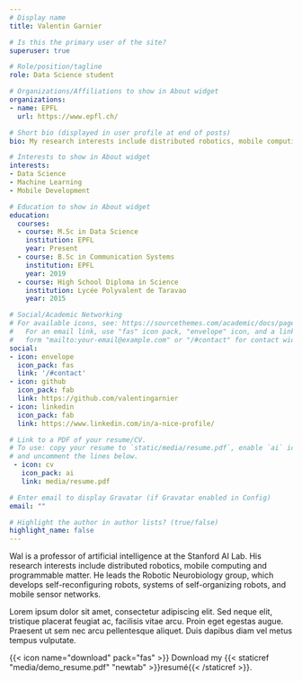 ```yaml
---
# Display name
title: Valentin Garnier

# Is this the primary user of the site?
superuser: true

# Role/position/tagline
role: Data Science student

# Organizations/Affiliations to show in About widget
organizations:
- name: EPFL
  url: https://www.epfl.ch/

# Short bio (displayed in user profile at end of posts)
bio: My research interests include distributed robotics, mobile computing and programmable matter.

# Interests to show in About widget
interests:
- Data Science
- Machine Learning
- Mobile Development

# Education to show in About widget
education:
  courses:
  - course: M.Sc in Data Science
    institution: EPFL
    year: Present
  - course: B.Sc in Communication Systems
    institution: EPFL
    year: 2019
  - course: High School Diploma in Science
    institution: Lycée Polyvalent de Taravao
    year: 2015

# Social/Academic Networking
# For available icons, see: https://sourcethemes.com/academic/docs/page-builder/#icons
#   For an email link, use "fas" icon pack, "envelope" icon, and a link in the
#   form "mailto:your-email@example.com" or "/#contact" for contact widget.
social:
- icon: envelope
  icon_pack: fas
  link: '/#contact'
- icon: github
  icon_pack: fab
  link: https://github.com/valentingarnier
- icon: linkedin
  icon_pack: fab
  link: https://www.linkedin.com/in/a-nice-profile/

# Link to a PDF of your resume/CV.
# To use: copy your resume to `static/media/resume.pdf`, enable `ai` icons in `params.toml`, 
# and uncomment the lines below.
 - icon: cv
   icon_pack: ai
   link: media/resume.pdf

# Enter email to display Gravatar (if Gravatar enabled in Config)
email: ""

# Highlight the author in author lists? (true/false)
highlight_name: false
---
```


Wal is a professor of artificial intelligence at the Stanford AI Lab. His research interests include distributed robotics, mobile computing and programmable matter. He leads the Robotic Neurobiology group, which develops self-reconfiguring robots, systems of self-organizing robots, and mobile sensor networks.

Lorem ipsum dolor sit amet, consectetur adipiscing elit. Sed neque elit, tristique placerat feugiat ac, facilisis vitae arcu. Proin eget egestas augue. Praesent ut sem nec arcu pellentesque aliquet. Duis dapibus diam vel metus tempus vulputate.

{{< icon name="download" pack="fas" >}} Download my {{< staticref "media/demo_resume.pdf" "newtab" >}}resumé{{< /staticref >}}.
